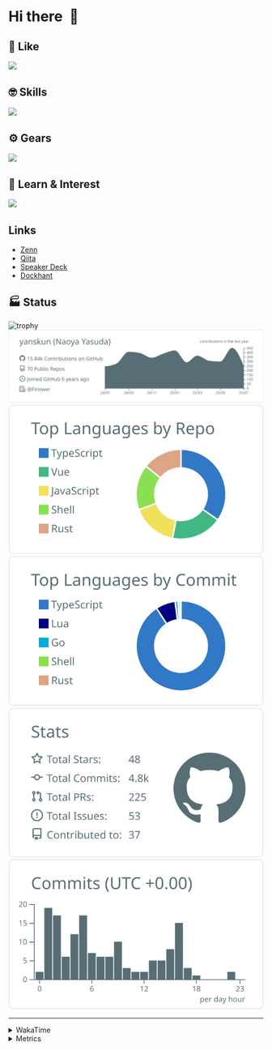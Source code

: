 # Hi there&nbsp; :wave:

## 💌 Like
<img src="https://go-skill-icons.vercel.app/api/icons?i=github" />

## 🤓 Skills
<img src="https://go-skill-icons.vercel.app/api/icons?i=js,ts,vue,nuxtjs,react,nextjs,go,lua,git" />

## ⚙️ Gears
<img src="https://go-skill-icons.vercel.app/api/icons?i=neovim,vscode,githubcopilot,alacritty,tmux" />

## 📖 Learn & Interest
<img src="https://go-skill-icons.vercel.app/api/icons?i=rust,deno,css,zig,playwright,githubactions,storybook,netlify,eslint" />

## Links
- [Zenn](https://zenn.dev/yanskun)
- [Qiita](https://qiita.com/yanskun)
- [Speaker Deck](https://speakerdeck.com/yanskun)
- [Dockhant](https://www.dockhunt.com/users/yanskun)

<!-- https://github.com/ryo-ma/github-profile-trophy -->

## 🏭 Status

<img src="https://github-profile-trophy.vercel.app/?username=yanskun&theme=onedark&row=1" alt="trophy">

<!-- https://github.com/vn7n24fzkq/github-profile-summary-cards -->
<picture>
  <source media="(prefers-color-scheme: dark)" srcset="https://raw.githubusercontent.com/yanskun/yanskun/master/profile-summary-card-output/nord_dark/0-profile-details.svg">
 <img src="https://raw.githubusercontent.com/yanskun/yanskun/master/profile-summary-card-output/default/0-profile-details.svg">
</picture>
<br>
<picture>
  <source media="(prefers-color-scheme: dark)" srcset="https://raw.githubusercontent.com/yanskun/yanskun/master/profile-summary-card-output/nord_dark/1-repos-per-language.svg">
 <img src="https://raw.githubusercontent.com/yanskun/yanskun/master/profile-summary-card-output/default/1-repos-per-language.svg">
</picture>
<picture>
  <source media="(prefers-color-scheme: dark)" srcset="https://raw.githubusercontent.com/yanskun/yanskun/master/profile-summary-card-output/nord_dark/2-most-commit-language.svg">
 <img src="https://raw.githubusercontent.com/yanskun/yanskun/master/profile-summary-card-output/default/2-most-commit-language.svg">
</picture>
<br>
<picture>
  <source media="(prefers-color-scheme: dark)" srcset="https://raw.githubusercontent.com/yanskun/yanskun/master/profile-summary-card-output/nord_dark/3-stats.svg">
 <img src="https://raw.githubusercontent.com/yanskun/yanskun/master/profile-summary-card-output/default/3-stats.svg">
</picture>
<picture>
  <source media="(prefers-color-scheme: dark)" srcset="https://raw.githubusercontent.com/yanskun/yanskun/master/profile-summary-card-output/nord_dark/4-productive-time.svg">
 <img src="https://raw.githubusercontent.com/yanskun/yanskun/master/profile-summary-card-output/default/4-productive-time.svg">
</picture>

---

<details>
  <summary>WakaTime</summary>
<!--START_SECTION:waka-->
![Code Time](http://img.shields.io/badge/Code%20Time-2%2C392%20hrs%2021%20mins-blue)

**🐱 My GitHub Data** 

> 📦 148.7 kB Used in GitHub's Storage 
 > 
> 🏆 2,442 Contributions in the Year 2025
 > 
> 💼 Opted to Hire
 > 
> 📜 131 Public Repositories 
 > 
> 🔑 6 Private Repositories 
 > 
**I'm an Early 🐤** 

```text
🌞 Morning                31791 commits       ████░░░░░░░░░░░░░░░░░░░░░   16.16 % 
🌆 Daytime                121036 commits      ███████████████░░░░░░░░░░   61.52 % 
🌃 Evening                40113 commits       █████░░░░░░░░░░░░░░░░░░░░   20.39 % 
🌙 Night                  3812 commits        ░░░░░░░░░░░░░░░░░░░░░░░░░   01.94 % 
```
📅 **I'm Most Productive on Tuesday** 

```text
Monday                   31287 commits       ████░░░░░░░░░░░░░░░░░░░░░   15.90 % 
Tuesday                  43762 commits       ██████░░░░░░░░░░░░░░░░░░░   22.24 % 
Wednesday                41794 commits       █████░░░░░░░░░░░░░░░░░░░░   21.24 % 
Thursday                 37555 commits       █████░░░░░░░░░░░░░░░░░░░░   19.09 % 
Friday                   35766 commits       █████░░░░░░░░░░░░░░░░░░░░   18.18 % 
Saturday                 2193 commits        ░░░░░░░░░░░░░░░░░░░░░░░░░   01.11 % 
Sunday                   4395 commits        █░░░░░░░░░░░░░░░░░░░░░░░░   02.23 % 
```


📊 **This Week I Spent My Time On** 

```text
🕑︎ Time Zone: Asia/Tokyo

💬 Programming Languages: 
TypeScript               18 hrs 38 mins      ████████████████░░░░░░░░░   62.38 % 
Go                       2 hrs 47 mins       ██░░░░░░░░░░░░░░░░░░░░░░░   09.36 % 
JSON                     2 hrs 3 mins        ██░░░░░░░░░░░░░░░░░░░░░░░   06.88 % 
Lua                      1 hr 21 mins        █░░░░░░░░░░░░░░░░░░░░░░░░   04.52 % 
Other                    1 hr 9 mins         █░░░░░░░░░░░░░░░░░░░░░░░░   03.90 % 

🔥 Editors: 
Neovim                   23 hrs 52 mins      ████████████████████░░░░░   79.92 % 
VS Code                  6 hrs               █████░░░░░░░░░░░░░░░░░░░░   20.08 % 

💻 Operating System: 
Mac                      29 hrs 53 mins      █████████████████████████   100.00 % 
```


 Last Updated on 17/07/2025 05:34:55 UTC
<!--END_SECTION:waka-->
</details>

<details>
  <summary>Metrics</summary>
  <img src="https://github.com/yanskun/yanskun/blob/main/github-metrics.svg" alt="Metrics">
</details>

